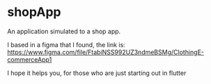 # shopApp

An application simulated to a shop app. 

I based in a figma that I found, the link is: https://www.figma.com/file/FtabiNSS992UZ3ndmeBSMg/ClothingE-commerceApp1

I hope it helps you, for those who are just starting out in flutter

